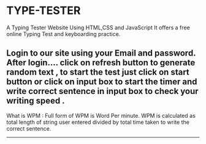 # TYPE-TESTER
A Typing Tester Website Using HTML,CSS and JavaScript 
It offers a free online Typing Test  and keyboarding practice.

Login to our site using your Email and password. 
After login.... click on refresh button to generate random text , to start the test just click on start button  or click on input box to start the timer and  write correct sentence in input box to check your writing speed . 
----------------------------------------------------------------------------------------------------------------------------------------
What is WPM :
Full form of WPM is Word Per minute. WPM is calculated as total length of string user entered divided by total time taken to write the correct sentence.

----------------------------------------------------------------------------------------------------------------------------------------
